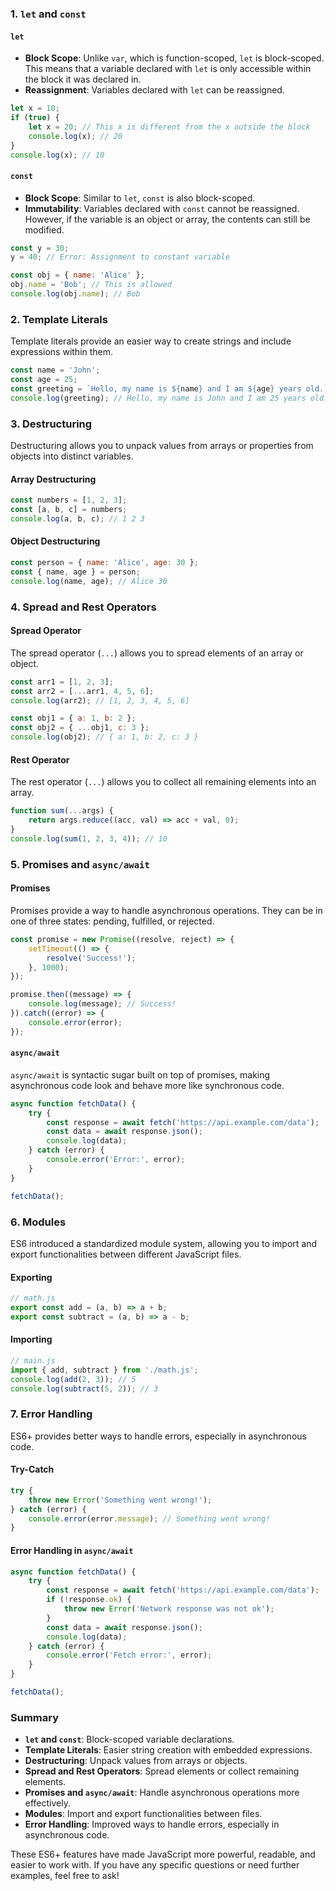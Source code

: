 ### 1. `let` and `const`

#### `let`
- **Block Scope**: Unlike `var`, which is function-scoped, `let` is block-scoped. This means that a variable declared with `let` is only accessible within the block it was declared in.
- **Reassignment**: Variables declared with `let` can be reassigned.

```javascript
let x = 10;
if (true) {
    let x = 20; // This x is different from the x outside the block
    console.log(x); // 20
}
console.log(x); // 10
```

#### `const`
- **Block Scope**: Similar to `let`, `const` is also block-scoped.
- **Immutability**: Variables declared with `const` cannot be reassigned. However, if the variable is an object or array, the contents can still be modified.

```javascript
const y = 30;
y = 40; // Error: Assignment to constant variable

const obj = { name: 'Alice' };
obj.name = 'Bob'; // This is allowed
console.log(obj.name); // Bob
```

### 2. Template Literals

Template literals provide an easier way to create strings and include expressions within them.

```javascript
const name = 'John';
const age = 25;
const greeting = `Hello, my name is ${name} and I am ${age} years old.`;
console.log(greeting); // Hello, my name is John and I am 25 years old.
```

### 3. Destructuring

Destructuring allows you to unpack values from arrays or properties from objects into distinct variables.

#### Array Destructuring

```javascript
const numbers = [1, 2, 3];
const [a, b, c] = numbers;
console.log(a, b, c); // 1 2 3
```

#### Object Destructuring

```javascript
const person = { name: 'Alice', age: 30 };
const { name, age } = person;
console.log(name, age); // Alice 30
```

### 4. Spread and Rest Operators

#### Spread Operator

The spread operator (`...`) allows you to spread elements of an array or object.

```javascript
const arr1 = [1, 2, 3];
const arr2 = [...arr1, 4, 5, 6];
console.log(arr2); // [1, 2, 3, 4, 5, 6]

const obj1 = { a: 1, b: 2 };
const obj2 = { ...obj1, c: 3 };
console.log(obj2); // { a: 1, b: 2, c: 3 }
```

#### Rest Operator

The rest operator (`...`) allows you to collect all remaining elements into an array.

```javascript
function sum(...args) {
    return args.reduce((acc, val) => acc + val, 0);
}
console.log(sum(1, 2, 3, 4)); // 10
```

### 5. Promises and `async/await`

#### Promises

Promises provide a way to handle asynchronous operations. They can be in one of three states: pending, fulfilled, or rejected.

```javascript
const promise = new Promise((resolve, reject) => {
    setTimeout(() => {
        resolve('Success!');
    }, 1000);
});

promise.then((message) => {
    console.log(message); // Success!
}).catch((error) => {
    console.error(error);
});
```

#### `async/await`

`async/await` is syntactic sugar built on top of promises, making asynchronous code look and behave more like synchronous code.

```javascript
async function fetchData() {
    try {
        const response = await fetch('https://api.example.com/data');
        const data = await response.json();
        console.log(data);
    } catch (error) {
        console.error('Error:', error);
    }
}

fetchData();
```

### 6. Modules

ES6 introduced a standardized module system, allowing you to import and export functionalities between different JavaScript files.

#### Exporting

```javascript
// math.js
export const add = (a, b) => a + b;
export const subtract = (a, b) => a - b;
```

#### Importing

```javascript
// main.js
import { add, subtract } from './math.js';
console.log(add(2, 3)); // 5
console.log(subtract(5, 2)); // 3
```

### 7. Error Handling

ES6+ provides better ways to handle errors, especially in asynchronous code.

#### Try-Catch

```javascript
try {
    throw new Error('Something went wrong!');
} catch (error) {
    console.error(error.message); // Something went wrong!
}
```

#### Error Handling in `async/await`

```javascript
async function fetchData() {
    try {
        const response = await fetch('https://api.example.com/data');
        if (!response.ok) {
            throw new Error('Network response was not ok');
        }
        const data = await response.json();
        console.log(data);
    } catch (error) {
        console.error('Fetch error:', error);
    }
}

fetchData();
```

### Summary

- **`let` and `const`**: Block-scoped variable declarations.
- **Template Literals**: Easier string creation with embedded expressions.
- **Destructuring**: Unpack values from arrays or objects.
- **Spread and Rest Operators**: Spread elements or collect remaining elements.
- **Promises and `async/await`**: Handle asynchronous operations more effectively.
- **Modules**: Import and export functionalities between files.
- **Error Handling**: Improved ways to handle errors, especially in asynchronous code.

These ES6+ features have made JavaScript more powerful, readable, and easier to work with. If you have any specific questions or need further examples, feel free to ask!
